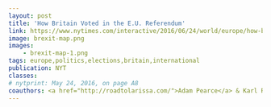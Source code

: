 ```yaml
---
layout: post
title: 'How Britain Voted in the E.U. Referendum'
link: https://www.nytimes.com/interactive/2016/06/24/world/europe/how-britain-voted-brexit-referendum.html
image: brexit-map.png
images:
    - brexit-map-1.png
tags: europe,politics,elections,britain,international
publication: NYT
classes:
# nytprint: May 24, 2016, on page A8
coauthors: <a href="http://roadtolarissa.com/">Adam Pearce</a> & Karl Russel
---
```

